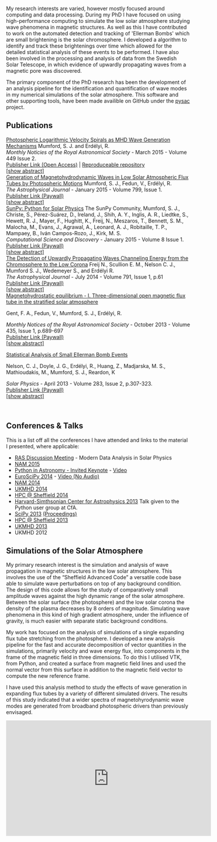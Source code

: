 <!--
.. title: Research
.. slug: research
.. date: 2014/01/27 20:52:50
.. tags:
.. link:
.. description:
.. type: text
-->

My research interests are varied, however mostly focused around computing and
data processing. During my PhD I have focused on using high-performance computing 
to simulate the low solar atmosphere studying wave phenomena in magnetic structures.
As well as this I have contributed to work on the automated detection and
tracking of 'Ellerman Bombs' which are small brightening is the solar
chromosphere. I developed a algorithm to identify and track these brightenings
over time which allowed for the detailed statistical analysis of these events
to be performed.
I have also been involved in the processing and analysis of data
from the Swedish Solar Telescope, in which evidence of upwardly
propagating waves from a magnetic pore was discovered.

The primary component of the PhD research has been the development
of an analysis pipeline for the identification and quantification of
wave modes in my numerical simulations of the solar atmosphere. This software 
and other supporting tools, have been made availible on GitHub under the
[pysac](https://github.com/SWAT-Sheffield/pysac) project.


## Publications
<a class='anchor' id='publications'></a>

<div class="paperblock">
<a href="http://labs.adsabs.harvard.edu/adsabs/abs/2015arXiv150101871M/"
target="blank_" class="papertitle">Photospheric Logarithmic Velocity Spirals as
MHD Wave Generation Mechanisms</a>
Mumford, S. J. and  Erdélyi, R. <br/>
<i>Monthly Noticies of the Royal Astronomical Society</i> - March 2015 - Volume 449 Issue 2.<br/>
<a href ="http://mnras.oxfordjournals.org/content/449/2/1679">Publisher Link (Open Access)</a> | <a href="https://bitbucket.org/smumford/expansion-factor-paper">Reproduceable repository</a> <br/>
<a href="javascript:toggle('mum2015a_abs', 'mum2015a_link');" id="mum2015a_link">[show abstract]</a>
<div id="mum2015a_abs" style="display: none;">
High-resolution observations of the solar photosphere have
identified a wide variety of spiralling motions in the solar plasma.
These spirals vary in properties, but are observed to be abundant at
the solar surface. In this work, these spirals are studied for their
potential as magnetohydrodynamic (MHD) wave generation mechanisms.
The inter-granular lanes, where these spirals are commonly observed,
are also regions where the magnetic field strength is higher than
average. This combination of magnetic field and spiralling plasma is
a recipe for the generation of Alfvén waves and other MHD waves.
This work employs numerical simulations of a self-similar magnetic
flux tube embedded in a realistic, gravitationally stratified, solar
atmosphere to study the effects of a single magnetic flux tube
perturbed by a logarithmic velocity spiral driver. The expansion
factor of the logarithmic spiral driver is varied and multiple
simulations are run for a range of values of the expansion factor
centred around observational constraints. The simulations are
analysed using ‘flux surfaces’ constructed from the magnetic field
lines so that the vectors perpendicular, parallel and azimuthal to
the local magnetic field vector can be calculated. The results of
this analysis show that the Alfvén wave is the dominant wave for
lower values of the expansion factor, whereas for the higher values
the parallel component is dominant. This transition occurs within
the range of the observational constraints, meaning that spiral
drivers, as observed in the solar photosphere, have the potential to
generate a variety of MHD wave modes. 
</div>
</div>

<div class="paperblock">
<a href="http://labs.adsabs.harvard.edu/adsabs/abs/2013arXiv1305.7415M/"
target="blank_" class="papertitle">Generation of Magnetohydrodynamic Waves in Low Solar
 Atmospheric Flux Tubes by Photospheric Motions</a>
Mumford, S. J., Fedun, V., Erdélyi, R. <br/>
<i>The Astrophysical Journal</i> -  January 2015 - Volume 799, Issue 1. <br/>
<a href="http://iopscience.iop.org/0004-637X/799/1/6/" target="_blank">Publisher Link (Paywall)</a> <br/>
<a href="javascript:toggle('mum2015_abs', 'mum2015_link');" id="mum2015_link">[show abstract]</a>
<div id="mum2015_abs" style="display: none;">
Recent ground- and space-based observations reveal the presence of
small-scale motions between convection cells in the solar
photosphere. In these regions, small-scale magnetic flux tubes are
generated via the interaction of granulation motion and the
background magnetic field. This paper studies the effects of these
motions on magnetohydrodynamic (MHD) wave excitation from broadband
photospheric drivers. Numerical experiments of linear MHD wave
propagation in a magnetic flux tube embedded in a realistic
gravitationally stratified solar atmosphere between the photosphere
and the low choromosphere (above $\beta = 1$) are performed. Horizontal
and vertical velocity field drivers mimic granular buffeting and
solar global oscillations. A uniform torsional driver as well as
Archimedean and logarithmic spiral drivers mimic observed torsional
motions in the solar photosphere. The results are analyzed using a
novel method for extracting the parallel, perpendicular, and
azimuthal components of the perturbations, which caters to both the
linear and non-linear cases. Employing this method yields the
identification of the wave modes excited in the numerical
simulations and enables a comparison of excited modes via velocity
perturbations and wave energy flux. The wave energy flux
distribution is calculated to enable the quantification of the
relative strengths of excited modes. The torsional drivers primarily
excite Alfvén modes (≈60% of the total flux) with small
contributions from the slow kink mode, and, for the logarithmic
spiral driver, small amounts of slow sausage mode. The horizontal
and vertical drivers primarily excite slow kink or fast sausage
modes, respectively, with small variations dependent upon flux
surface radius. 
</div>
</div>


<div class="paperblock">
<a href="http://labs.adsabs.harvard.edu/adsabs/abs/2015CS%26D....8a4009S/"
target="blank_" class="papertitle">SunPy: Python for Solar Physics</a>
The SunPy Community, Mumford, S. J., Christe, S., Pérez-Suárez, D., Ireland,
J., Shih, A. Y., Inglis, A. R., Liedtke, S., Hewett, R. J., Mayer, F., Hughitt,
K., Freij, N., Meszaros, T., Bennett, S. M., Malocha, M., Evans, J., Agrawal,
A., Leonard, A. J., Robitaille, T. P., Mampaey, B., Iván Campos-Rozo, J., Kirk,
M. S.<br/>
<i>Computational Science and Discovery</i> - January 2015 - Volume 8 Issue 1.<br/>
<a href ="http://iopscience.iop.org/article/10.1088/1749-4699/8/1/014009">Publisher Link (Paywall)</a> <br/>
<a href="javascript:toggle('sunpy2015_abs', 'sunpy2015_link');" id="sunpy2015_link">[show abstract]</a>
<div id="sunpy2015_abs" style="display: none;">
This paper presents SunPy (version 0.5), a community-developed Python package
for solar physics. Python, a free, cross-platform, general-purpose, high-level
programming language, has seen widespread adoption among the scientific
community, resulting in the availability of a large number of software
packages, from numerical computation (NumPy, SciPy) and machine learning
(scikit-learn) to visualization and plotting (matplotlib). SunPy is
a data-analysis environment specializing in providing the software necessary to
analyse solar and heliospheric data in Python. SunPy is open-source software
(BSD licence) and has an open and transparent development workflow that anyone
can contribute to. SunPy provides access to solar data through integration with
the Virtual Solar Observatory (VSO), the Heliophysics Event Knowledgebase
(HEK), and the HELiophysics Integrated Observatory (HELIO) webservices. It
currently supports image data from major solar missions (e.g., SDO, SOHO,
STEREO, and IRIS), time-series data from missions such as GOES, SDO/EVE, and
PROBA2/LYRA, and radio spectra from e-Callisto and STEREO/SWAVES. We describe
SunPyʼs functionality, provide examples of solar data analysis in SunPy, and
show how Python-based solar data-analysis can leverage the many existing tools
already available in Python. We discuss the future goals of the project and
encourage interested users to become involved in the planning and development
of SunPy.
</div>
</div>



<div class="paperblock">
<a href="http://labs.adsabs.harvard.edu/adsabs/abs/2014ApJ...791...61F/"
target="_blank" class="papertitle">The Detection of Upwardly Propagating Waves Channeling
Energy from the Chromosphere to the Low Corona</a>
Freij N., Scullion E. M., Nelson C. J., Mumford S. J., Wedemeyer S., and Erdélyi R. <br />
<i>The Astrophysical Journal</i> - July 2014 - Volume 791, Issue 1, p.61 <br />
<a href="http://iopscience.iop.org/0004-637X/791/1/61/" target="_blank"> Publisher Link (Paywall) </a> <br />
<a href="javascript:toggle('freij2014_abs', 'freij2014_link');" id="freij2014_link">[show abstract]</a>
<div id="freij2014_abs" style="display: none;">
There have been ubiquitous observations of wave-like motions in the
solar atmosphere for decades. Recent improvements to space- and
ground-based observatories have allowed the focus to shift to
smaller magnetic structures on the solar surface. In this paper,
high-resolution ground-based data taken using the Swedish 1 m Solar
Telescope is combined with co-spatial and co-temporal data from the
Atmospheric Imaging Assembly (AIA) on board the Solar Dynamics
Observatory (SDO) satellite to analyze running penumbral waves
(RPWs). RPWs have always been thought to be radial wave propagation
that occurs within sunspots. Recent research has suggested that they
are in fact upwardly propagating field-aligned waves (UPWs). Here,
RPWs within a solar pore are observed for the first time and are
interpreted as UPWs due to the lack of a penumbra that is required
to support RPWs. These UPWs are also observed co-spatially and
co-temporally within several SDO/AIA elemental lines that sample the
transition region and low corona. The observed UPWs are traveling at
a horizontal velocity of around 17 ± 0.5 km s-1 and a minimum
vertical velocity of 42 ± 21 km s-1. The estimated energy of the
waves is around 150 W m-2, which is on the lower bound required to
heat the quiet-Sun corona. This is a new, yet unconsidered source of
wave energy within the solar chromosphere and low corona. 
</div>
</div>


<div class="paperblock">
<a href="http://labs.adsabs.harvard.edu/ui/abs/2013MNRAS.435..689G"
target="_blank" class="papertitle">Magnetohydrostatic equilibrium - I. Three-dimensional open
magnetic flux tube in the stratified solar atmosphere</a>

Gent, F. A., Fedun, V., Mumford, S. J., Erdélyi, R. <br />

<i>Monthly Notices of the Royal Astronomical Society</i> - October 2013 - Volume 435, Issue 1, p.689-697 <br />
<a href="http://mnras.oxfordjournals.org/content/435/1/689" target="_blank"> Publisher Link (Paywall) </a> <br />
<a href="javascript:toggle('gent2013_abs', 'gent2013_link');" id="gent2013_link">[show abstract]</a>
<div id="gent2013_abs" style="display: none;">
A single open magnetic flux tube spanning the solar photosphere
(solar radius ≃ R☉) and the lower corona (R☉ + 10 Mm) is modelled in
magnetohydrostatic equilibrium within a realistic stratified
atmosphere subject to solar gravity. Such flux tubes are observed to
remain relatively stable for up to a day or more, and it is our aim
to apply the model as the background condition for numerical studies
of energy transport mechanisms from the surface to the corona. We
solve analytically an axially symmetric 3D structure for the model,
with magnetic field strength, plasma density, pressure and
temperature all consistent with observational and theoretical
estimates. The self-similar construction ensures the magnetic field
is divergence free. The equation of pressure balance for this
particular set of flux tubes can be integrated analytically to find
the pressure and density corrections required to preserve the
magnetohydrostatic equilibrium. The model includes a number of free
parameters, which makes the solution applicable to a variety of
other physical problems and it may therefore be of more general
interest. 
</div>
</div>


 
<div class="paperblock">
<a href="http://labs.adsabs.harvard.edu/ui/abs/2013SoPh..283..307N"
target="_blank" class="papertitle">Statistical Analysis of Small Ellerman Bomb Events</a>

Nelson, C. J., Doyle, J. G., Erdélyi, R., Huang, Z., Madjarska, M. S., Mathioudakis, M., Mumford, S. J., Reardon, K <br />

<i>Solar Physics</i> - April 2013 - Volume 283, Issue 2, p.307-323. <br />
<a href="http://link.springer.com/article/10.1007%2Fs11207-012-0222-3" target="_blank"> Publisher Link (Paywall) </a> <br />
<a href="javascript:toggle('nelson2013_abs', 'nelson2013_link');" id="nelson2013_link">[show abstract]</a>
<div id="nelson2013_abs" style="display: none;">
The properties of Ellerman bombs (EBs), small-scale brightenings in
the Hα line wings, have proved difficult to establish because their
size is close to the spatial resolution of even the most advanced
telescopes. Here, we aim to infer the size and lifetime of EBs using
high-resolution data of an emerging active region collected using
the Interferometric BIdimensional Spectrometer (IBIS) and Rapid
Oscillations of the Solar Atmosphere (ROSA) instruments as well as
the Helioseismic and Magnetic Imager (HMI) onboard the Solar
Dynamics Observatory (SDO). We develop an algorithm to track EBs
through their evolution, finding that EBs can often be much smaller
(around 0.3″) and shorter-lived (less than one minute) than previous
estimates. A correlation between G-band magnetic bright points and
EBs is also found. Combining SDO/HMI and G-band data gives a good
proxy of the polarity for the vertical magnetic field. It is found
that EBs often occur both over regions of opposite polarity flux and
strong unipolar fields, possibly hinting at magnetic reconnection as
a driver of these events.The energetics of EB events is found to
follow a power-law distribution in the range of a nanoflare (1022-25
ergs). 
</div>
</div>



<a id="talks"></a>
</br>
## Conferences &amp; Talks

This is a list off all the conferences I have attended and links to the material
 I presented, where applicable:

* [RAS Discussion Meeting](http://stuartmumford.uk/talks/ras2016) - Modern
  Data Analysis in Solar Physics
* [NAM 2015](http://stuartmumford.uk/talks/nam2015)
* [Python in Astronomy - Invited  Keynote](http://stuartmumford.uk/talks/pia) - [Video](https://www.youtube.com/watch?v=3HYEr4NdziQ)
* [EuroSciPy 2014](http://stuartmumford.uk/talks/euroscipy2014) - [Video (No Audio)](https://www.youtube.com/watch?v=-Lfz3kBjEyY)
* [NAM 2014](http://stuartmumford.uk/talks/nam2014)
* [UKMHD 2014](http://stuartmumford.uk/talks/ukmhd2014)
* [HPC @ Sheffield 2014](http://stuartmumford.uk/talks/hpc2014-poster.pdf)
* [Harvard-Simthsonian Center for Astrophysics 2013](http://stuartmumford.uk/talks/cfa)  Talk given to the Python user group at CfA.
* [SciPy 2013](https://www.youtube.com/watch?v=bXPPTCkaVu8) [(Proceedings)](http://conference.scipy.org/proceedings/scipy2013/mumford.html)
* [HPC @ Sheffield 2013](http://stuartmumford.uk/talks/hpc2013-talk.pdf)
* [UKMHD 2013](http://stuartmumford.uk/talks/ukmhd2013-talk.pdf)
* UKMHD 2012

<a style="margin-bottom: 10px;" id='simulations'></a>
## Simulations of the Solar Atmosphere
My primary research interest is the simulation and analysis of wave propagation
in magnetic structures in the low solar atmosphere. This involves the use of
the &ldquo;Sheffield Advanced Code&rdquo; a versatile code base able to simulate
wave perturbations on top of any background condition. The design of this code
allows for the study of comparatively small amplitude waves against the high
dynamic range of the solar atmosphere. Between the solar surface (the
photosphere) and the low solar corona the density of the plasma decreases by 8
orders of magnitude. Simulating wave phenomena in this kind of high gradient
atmosphere, under the influence of gravity, is much easier with separate
static background conditions.

My work has focused on the analysis of simulations of a single expanding flux
tube stretching from the photosphere. I developed a new analysis pipeline for
the fast and accurate decomposition of vector quantities in the simulations,
primarily velocity and wave energy flux, into components in the frame of the
magnetic field in three dimensions. To do this I utilised VTK, from Python, and
created a surface from magnetic field lines and used the normal vector from
this surface in addition to the magnetic field vector to compute the new
reference frame.

I have used this analysis method to study the effects of wave generation in
expanding flux tubes by a variety of different simulated drivers. The results
of this study indicated that a wider spectra of magnetohyrodynamic wave modes
are generated from broadband photospheric drivers than previously envisaged.

<div class="video-container">
<iframe src="http://www.youtube.com/embed/9zc6YTp2db4" frameborder="0" width="560" height="315"></iframe>
</div>
